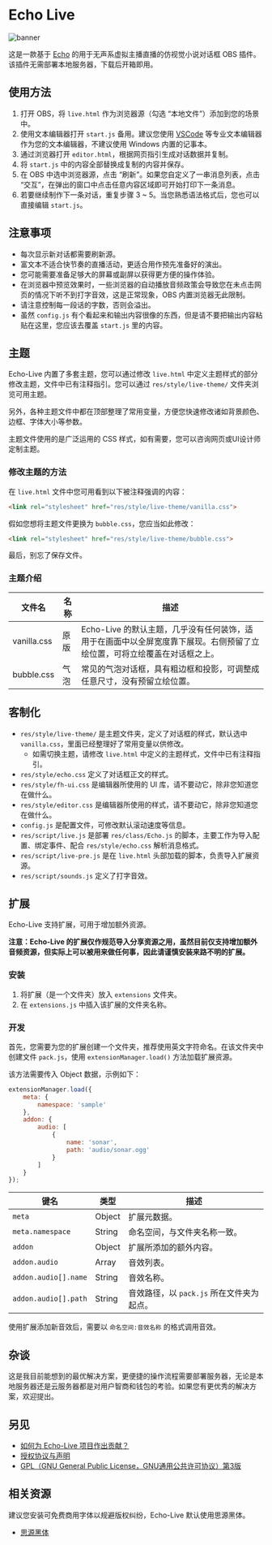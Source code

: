 # Echo Live
![banner](https://sheep-realms.github.io/images/project/echo-live/banner.png)

这是一款基于 [Echo](https://github.com/sheep-realms/Echo) 的用于无声系虚拟主播直播的仿视觉小说对话框 OBS 插件。该插件无需部署本地服务器，下载后开箱即用。

## 使用方法
1. 打开 OBS，将 `live.html` 作为浏览器源（勾选 “本地文件”）添加到您的场景中。
2. 使用文本编辑器打开 `start.js` 备用。建议您使用 [VSCode](https://code.visualstudio.com/) 等专业文本编辑器作为您的文本编辑器，不建议使用 Windows 内置的记事本。
3. 通过浏览器打开 `editor.html`，根据网页指引生成对话数据并复制。
4. 将 `start.js` 中的内容全部替换成复制的内容并保存。
5. 在 OBS 中选中浏览器源，点击 “刷新”。如果您自定义了一串消息列表，点击 “交互”，在弹出的窗口中点击任意内容区域即可开始打印下一条消息。
6. 若要继续制作下一条对话，重复步骤 3 ~ 5。当您熟悉语法格式后，您也可以直接编辑 `start.js`。

## 注意事项
- 每次显示新对话都需要刷新源。
- 富文本不适合快节奏的直播活动，更适合用作预先准备好的演出。
- 您可能需要准备足够大的屏幕或副屏以获得更方便的操作体验。
- 在浏览器中预览效果时，一些浏览器的自动播放音频政策会导致您在未点击网页的情况下听不到打字音效，这是正常现象，OBS 内置浏览器无此限制。
- 请注意控制每一段话的字数，否则会溢出。
- 虽然 `config.js` 有个看起来和输出内容很像的东西，但是请不要把输出内容粘贴在这里，您应该去覆盖 `start.js` 里的内容。

## 主题
Echo-Live 内置了多套主题，您可以通过修改 `live.html` 中定义主题样式的部分修改主题，文件中已有注释指引。您可以通过 `res/style/live-theme/` 文件夹浏览可用主题。

另外，各种主题文件中都在顶部整理了常用变量，方便您快速修改诸如背景颜色、边框、字体大小等参数。

主题文件使用的是广泛运用的 CSS 样式，如有需要，您可以咨询网页或UI设计师定制主题。

### 修改主题的方法
在 `live.html` 文件中您可用看到以下被注释强调的内容：

``` html
<link rel="stylesheet" href="res/style/live-theme/vanilla.css">
```

假如您想将主题文件更换为 `bubble.css`，您应当如此修改：

``` html
<link rel="stylesheet" href="res/style/live-theme/bubble.css">
```

最后，别忘了保存文件。

### 主题介绍
| 文件名 | 名称 | 描述 |
| - | - | - |
| vanilla.css | 原版 | Echo-Live 的默认主题，几乎没有任何装饰，适用于在画面中以全屏宽度靠下展现。右侧预留了立绘位置，可将立绘覆盖在对话框之上。 |
| bubble.css | 气泡 | 常见的气泡对话框，具有粗边框和投影，可调整成任意尺寸，没有预留立绘位置。 |

## 客制化
- `res/style/live-theme/` 是主题文件夹，定义了对话框的样式，默认选中 `vanilla.css`，里面已经整理好了常用变量以供修改。
  - 如需切换主题，请修改 `live.html` 中定义的主题样式，文件中已有注释指引。
- `res/style/echo.css` 定义了对话框正文的样式。
- `res/style/fh-ui.css` 是编辑器所使用的 UI 库，请不要动它，除非您知道您在做什么。
- `res/style/editor.css` 是编辑器所使用的样式，请不要动它，除非您知道您在做什么。
- `config.js` 是配置文件，可修改默认滚动速度等信息。
- `res/script/live.js` 是部署 `res/class/Echo.js` 的脚本，主要工作为导入配置、绑定事件、配合 `res/style/echo.css` 解析消息格式。
- `res/script/live-pre.js` 是在 `live.html` 头部加载的脚本，负责导入扩展资源。
- `res/script/sounds.js` 定义了打字音效。

## 扩展
Echo-Live 支持扩展，可用于增加额外资源。

**注意：Echo-Live 的扩展仅作规范导入分享资源之用，虽然目前仅支持增加额外音频资源，但实际上可以被用来做任何事，因此请谨慎安装来路不明的扩展。**

### 安装
1. 将扩展（是一个文件夹）放入 `extensions` 文件夹。
2. 在 `extensions.js` 中插入该扩展的文件夹名称。

### 开发
首先，您需要为您的扩展创建一个文件夹，推荐使用英文字符命名。在该文件夹中创建文件 `pack.js`，使用 `extensionManager.load()` 方法加载扩展资源。

该方法需要传入 Object 数据，示例如下：
``` javascript
extensionManager.load({
    meta: {
        namespace: 'sample'
    },
    addon: {
        audio: [
            {
                name: 'sonar',
                path: 'audio/sonar.ogg'
            }
        ]
    }
});
```

| 键名 | 类型 | 描述 |
| - | - | - |
| `meta` | Object | 扩展元数据。 |
| `meta.namespace` | String | 命名空间，与文件夹名称一致。 |
| `addon` | Object | 扩展所添加的额外内容。 |
| `addon.audio` | Array | 音效列表。 |
| `addon.audio[].name` | String | 音效名称。 |
| `addon.audio[].path` | String | 音效路径，以 `pack.js` 所在文件夹为起点。 |

使用扩展添加新音效后，需要以 `命名空间:音效名称` 的格式调用音效。

## 杂谈
这是我目前能想到的最优解决方案，更便捷的操作流程需要部署服务器，无论是本地服务器还是云服务器都是对用户智商和钱包的考验。如果您有更优秀的解决方案，欢迎提出。

## 另见
- [如何为 Echo-Live 项目作出贡献？](CONTRIBUTING.md)
- [授权协议与声明](copyright.md)
- [GPL（GNU General Public License，GNU通用公共许可协议）第3版](LICENSE)

## 相关资源
建议您安装可免费商用字体以规避版权纠纷，Echo-Live 默认使用思源黑体。

- [思源黑体](https://github.com/adobe-fonts/source-han-sans)